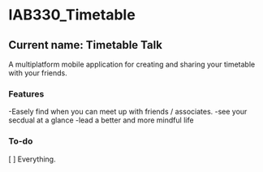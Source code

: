 # IAB330_Timetable
## Current name: __Timetable Talk__

A multiplatform mobile application for creating and sharing your timetable with your friends.

### Features
-Easely find when you can meet up with friends / associates.
-see your secdual at a glance
-lead a better and more mindful life

### To-do
[ ] Everything.
